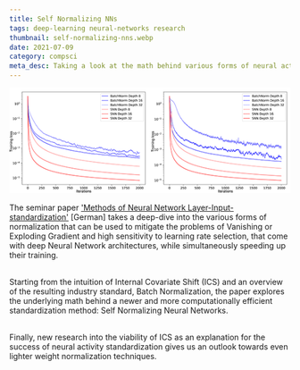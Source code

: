 ```yaml
---
title: Self Normalizing NNs
tags: deep-learning neural-networks research
thumbnail: self-normalizing-nns.webp
date: 2021-07-09
category: compsci
meta_desc: Taking a look at the math behind various forms of neural activity standardization, especially Self Normalizing Neural Networks
---
```


![Two graphs comparing the training loss over the training iterations for SNNs and NNs using Batch Norm of different depths on the MNIST and Cifar10 datasets, showing faster convergence for the SNNs](../assets/images/self-normalizing-nns/comparison.webp)

The seminar paper <a href="/pdfs/Techniken zur Standardisierung der Schicht-Inputs Neuronaler Netze.pdf">'Methods of Neural Network Layer-Input-standardization'</a>
[German] takes a deep-dive into the various forms of normalization
that can be used to mitigate the problems of Vanishing or Exploding Gradient and high sensitivity to learning rate selection, that come with deep Neural Network architectures, while simultaneously speeding up their training.
<br></br>

Starting from the intuition of Internal Covariate Shift (ICS) and an overview of the resulting industry standard, Batch Normalization, the paper explores the underlying math behind a newer and more
computationally efficient standardization method: Self Normalizing Neural Networks.
<br></br>

Finally, new research into the viability of ICS as an explanation for the success of neural activity standardization gives us an outlook towards even lighter weight normalization techniques.
